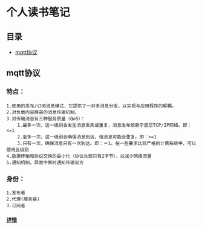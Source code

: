 个人读书笔记
============
## 目录
* [mqtt协议](#1)

## <a name="1">mqtt协议</a>
### 特点：
	1.使用的发布/订阅消息模式，它提供了一对多消息分发，以实现与应用程序的解耦。
	2.对负载内容屏蔽的消息传输机制。
	3.对传输消息有三种服务质量（QoS）：
		1.最多一次，这一级别会发生消息丢失或重复，消息发布依赖于底层TCP/IP网络。即：<=1
		2.至多一次，这一级别会确保消息到达，但消息可能会重复。即：>=1
		3.只有一次，确保消息只有一次到达。即：＝1。在一些要求比较严格的计费系统中，可以使用此级别
	4.数据传输和协议交换的最小化（协议头部只有2字节），以减少网络流量
	5.通知机制，异常中断时通知传输双方	
### 身份：
	1.发布者
	2.代理(服务器)
	3.订阅者
#### [详情](http://blog.csdn.net/jiesa/article/details/50635222)	
